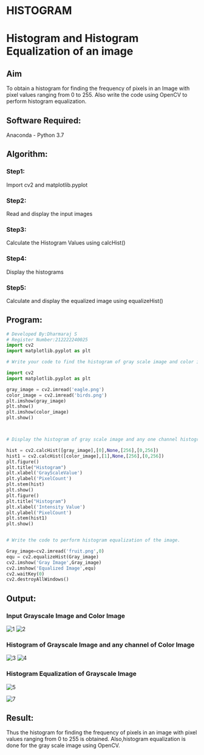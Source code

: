 # HISTOGRAM
# Histogram and Histogram Equalization of an image
## Aim
To obtain a histogram for finding the frequency of pixels in an Image with pixel values ranging from 0 to 255. Also write the code using OpenCV to perform histogram equalization.

## Software Required:
Anaconda - Python 3.7

## Algorithm:
### Step1:
Import cv2 and matplotlib.pyplot
<br>

### Step2:
Read and display the input images
<br>

### Step3:
Calculate the Histogram Values using calcHist()
<br>

### Step4:
Display the histograms
<br>

### Step5:
Calculate and display the equalized image using equalizeHist()
<br>


## Program:
```python
# Developed By:Dharmaraj S
# Register Number:212222240025
import cv2
import matplotlib.pyplot as plt

# Write your code to find the histogram of gray scale image and color image channels.

import cv2
import matplotlib.pyplot as plt

gray_image = cv2.imread('eagle.png')
color_image = cv2.imread('birds.png')
plt.imshow(gray_image)
plt.show()
plt.imshow(color_image)
plt.show()



# Display the histogram of gray scale image and any one channel histogram from color image

hist = cv2.calcHist([gray_image],[0],None,[256],[0,256])
hist1 = cv2.calcHist([color_image],[1],None,[256],[0,256])
plt.figure()
plt.title("Histogram")
plt.xlabel('GrayScaleValue')
plt.ylabel('PixelCount')
plt.stem(hist)
plt.show()
plt.figure()
plt.title("Histogram")
plt.xlabel('Intensity Value')
plt.ylabel('PixelCount')
plt.stem(hist1)
plt.show()


# Write the code to perform histogram equalization of the image. 

Gray_image=cv2.imread('fruit.png',0)
equ = cv2.equalizeHist(Gray_image)
cv2.imshow('Gray Image',Gray_image)
cv2.imshow('Equalized Image',equ)
cv2.waitKey(0)
cv2.destroyAllWindows()

```
## Output:
### Input Grayscale Image and Color Image
![1](https://github.com/dharmaraj-007/HISTOGRAM/assets/119560386/167083fd-c93b-42e2-bb5e-a9076eab0674)
![2](https://github.com/dharmaraj-007/HISTOGRAM/assets/119560386/33b24db9-8154-4d0d-bce3-67a91cf736e7)

### Histogram of Grayscale Image and any channel of Color Image
![3](https://github.com/dharmaraj-007/HISTOGRAM/assets/119560386/861b7417-d0b8-4e6d-bff8-bdf43677505f)
![4](https://github.com/dharmaraj-007/HISTOGRAM/assets/119560386/8cdb7e24-4716-4117-8b9f-22e9d0becb9d)

### Histogram Equalization of Grayscale Image
![5](https://github.com/dharmaraj-007/HISTOGRAM/assets/119560386/e7b89442-c612-4909-8fdb-dfcdae7429a8)

![7](https://github.com/dharmaraj-007/HISTOGRAM/assets/119560386/3f7fc1bf-3ca3-4707-b418-6c9873dc74e5)


## Result: 
Thus the histogram for finding the frequency of pixels in an image with pixel values ranging from 0 to 255 is obtained. Also,histogram equalization is done for the gray scale image using OpenCV.
